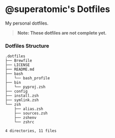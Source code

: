 # **@superatomic**'s Dotfiles
My personal dotfiles.

> **Note: These dotfiles are not complete yet.**

### Dotfiles Structure
```
.dotfiles
├── Brewfile
├── LICENSE
├── README.md
├── bash
│   └── bash_profile
├── bin
│   └── pyproj.zsh
├── config
├── install.zsh
├── symlink.zsh
└── zsh
    ├── alias.zsh
    ├── sources.zsh
    ├── zshenv
    └── zshrc

4 directories, 11 files
```
